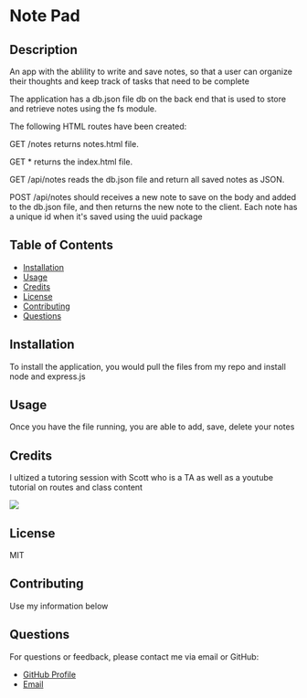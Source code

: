 # Note Pad

## Description

An app with the ablility to write and save notes, so that a user can organize their thoughts and keep track of tasks that need to be complete

The application has a db.json file db on the back end that is used to store and retrieve notes using the fs module.

The following HTML routes have been created:

GET /notes returns notes.html file.

GET * returns the index.html file.

GET /api/notes reads the db.json file and return all saved notes as JSON.

POST /api/notes should receives a new note to save on the body and added to the db.json file, and then returns the new note to the client. Each note has a unique id when it's saved using the uuid package

## Table of Contents

- [Installation](#installation)
- [Usage](#usage)
- [Credits](#credits)
- [License](#license)
- [Contributing](#contributing)
- [Questions](#questions)

## Installation

To install the application, you would pull the files from my repo and install node and express.js

## Usage

Once you have the file running, you are able to add, save, delete your notes

## Credits

I ultized a tutoring session with Scott who is a TA as well as a youtube tutorial on routes and class content

<img src = "https://github.com/brodi-xx/README-Generator-/blob/main/Develop/Screenshot%202023-04-23%20at%205.57.55%20PM.png?raw=true">

## License

MIT

## Contributing

Use my information below


## Questions

For questions or feedback, please contact me via email or GitHub:

- [GitHub Profile](https://github.com/brodi-xx)
- [Email](mailto:brodi.leblanc@gmail.com)

